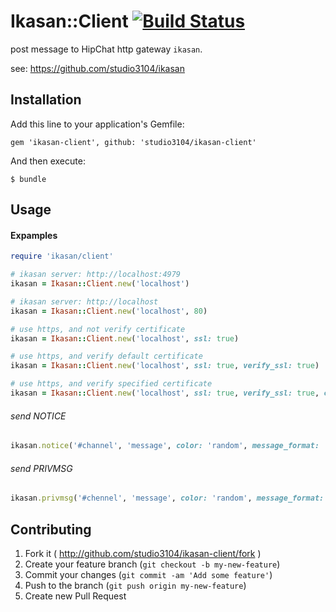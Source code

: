 # Ikasan::Client [![Build Status](https://travis-ci.org/studio3104/ikasan-client.png)](https://travis-ci.org/studio3104/ikasan-client)

post message to HipChat http gateway `ikasan`.

see: https://github.com/studio3104/ikasan

## Installation

Add this line to your application's Gemfile:

    gem 'ikasan-client', github: 'studio3104/ikasan-client'

And then execute:

    $ bundle

## Usage

#### Expamples

```ruby
require 'ikasan/client'

# ikasan server: http://localhost:4979
ikasan = Ikasan::Client.new('localhost')

# ikasan server: http://localhost
ikasan = Ikasan::Client.new('localhost', 80)

# use https, and not verify certificate
ikasan = Ikasan::Client.new('localhost', ssl: true)

# use https, and verify default certificate
ikasan = Ikasan::Client.new('localhost', ssl: true, verify_ssl: true)

# use https, and verify specified certificate
ikasan = Ikasan::Client.new('localhost', ssl: true, verify_ssl: true, ca_file: '/path/to/ca_file')
```

###### send NOTICE

```ruby
ikasan.notice('#channel', 'message', color: 'random', message_format: 'text')
```

###### send PRIVMSG

```ruby
ikasan.privmsg('#chennel', 'message', color: 'random', message_format: 'text')
```

## Contributing

1. Fork it ( http://github.com/studio3104/ikasan-client/fork )
2. Create your feature branch (`git checkout -b my-new-feature`)
3. Commit your changes (`git commit -am 'Add some feature'`)
4. Push to the branch (`git push origin my-new-feature`)
5. Create new Pull Request
